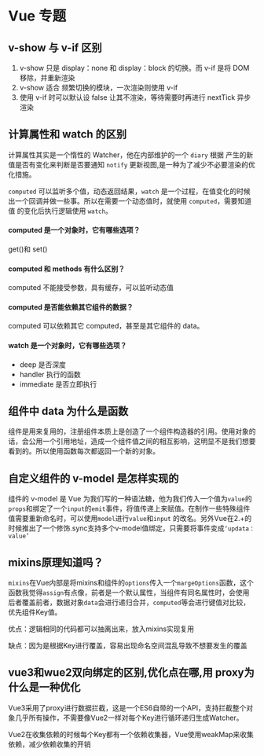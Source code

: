 # Vue 专题

## v-show 与 v-if 区别

1. v-show 只是 display：none 和 display：block 的切换。而 v-if 是将 DOM 移除，并重新渲染
2. v-show 适合 频繁切换的模块，一次渲染则使用 v-if
3. 使用 v-if 时可以默认设 false 让其不渲染，等待需要时再进行 nextTick 异步渲染

## 计算属性和 watch 的区别

计算属性其实是一个惰性的 Watcher，他在内部维护的一个 `diary` 根据 产生的新值是否有变化来判断是否要通知 `notify` 更新视图,是一种为了减少不必要渲染的优化措施。

`computed` 可以监听多个值，动态返回结果，`watch` 是一个过程，在值变化的时候出一个回调并做一些事。所以在需要一个动态值时，就使用 `computed`，需要知道值 的变化后执行逻辑使用 `watch`。

#### computed 是一个对象时，它有哪些选项？

get()和 set()

#### computed 和 methods 有什么区别？

computed 不能接受参数，具有缓存，可以监听动态值

#### computed 是否能依赖其它组件的数据？

computed 可以依赖其它 computed，甚至是其它组件的 data。

#### watch 是一个对象时，它有哪些选项？

- deep 是否深度
- handler 执行的函数
- immediate 是否立即执行

## 组件中 data 为什么是函数

组件是用来复用的，注册组件本质上是创造了一个组件构造器的引用。使用对象的话，会公用一个引用地址，造成一个组件值之间的相互影响，这明显不是我们想要看到的。所以使用函数每次都返回一个新的对象。

## 自定义组件的 v-model 是怎样实现的

组件的 v-model 是 Vue 为我们写的一种语法糖，他为我们传入一个值为`value`的`props`和绑定了一个`input`的`emit`事件，将值传递上来赋值。在制作一些特殊组件值需要重新命名时，可以使用``model``进行`value`和`input` 的改名。另外Vue在2.+的时候推出了一个修饰.sync支持多个v-model值绑定，只需要将事件变成`‘updata：value’`

## mixins原理知道吗？

`mixins`在Vue内部是将mixins和组件的`options`传入一个`margeOptions`函数，这个函数我觉得`assign`有点像，前者是一个默认属性，当组件有同名属性时，会使用后者覆盖前者，数据对象`data`会进行递归合并，`computed`等会进行键值对比较，优先组件Key值。

优点：逻辑相同的代码都可以抽离出来，放入mixins实现复用

缺点：因为是根据Key进行覆盖，容易出现命名空间混乱导致不想要发生的覆盖

## **vue3和wue2双向绑定的区别,优化点在哪,用 proxy为什么是一种优化**

Vue3采用了proxy进行数据拦截，这是一个ES6自带的一个API，支持拦截整个对象几乎所有操作，不需要像Vue2一样对每个Key进行循环递归生成Watcher。

Vue2在收集依赖的时候每个Key都有一个依赖收集器，Vue使用weakMap来收集依赖，减少依赖收集的开销

